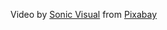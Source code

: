 Video by <a href="https://pixabay.com/users/sonicvisual_hungary-21801999/?utm_source=link-attribution&utm_medium=referral&utm_campaign=video&utm_content=112734">Sonic Visual</a> from <a href="https://pixabay.com//?utm_source=link-attribution&utm_medium=referral&utm_campaign=video&utm_content=112734">Pixabay</a>